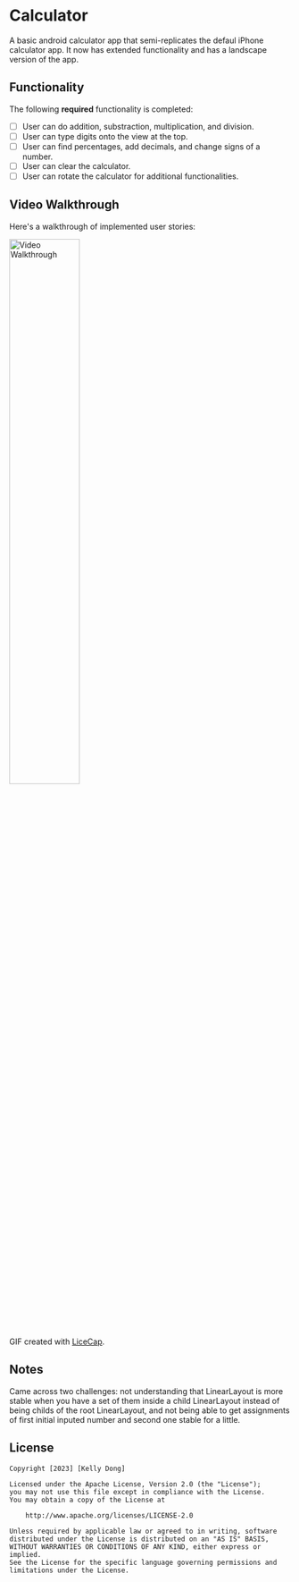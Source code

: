 # Calculator

A basic android calculator app that semi-replicates the defaul iPhone calculator app. It now has extended
functionality and has a landscape version of the app.

## Functionality 

The following **required** functionality is completed:

* [ ] User can do addition, substraction, multiplication, and division.
* [ ] User can type digits onto the view at the top.
* [ ] User can find percentages, add decimals, and change signs of a number.
* [ ] User can clear the calculator.
* [ ] User can rotate the calculator for additional functionalities.

## Video Walkthrough

Here's a walkthrough of implemented user stories:

<img src='walkthrough.gif' title='Video Walkthrough' width='50%' alt='Video Walkthrough' />

GIF created with [LiceCap](http://www.cockos.com/licecap/).

## Notes

Came across two challenges: not understanding that LinearLayout is more stable when you have a set of them inside a child LinearLayout instead of being childs of the root LinearLayout,
and not being able to get assignments of first initial inputed number and second one stable for a little.

## License

    Copyright [2023] [Kelly Dong]

    Licensed under the Apache License, Version 2.0 (the "License");
    you may not use this file except in compliance with the License.
    You may obtain a copy of the License at

        http://www.apache.org/licenses/LICENSE-2.0

    Unless required by applicable law or agreed to in writing, software
    distributed under the License is distributed on an "AS IS" BASIS,
    WITHOUT WARRANTIES OR CONDITIONS OF ANY KIND, either express or implied.
    See the License for the specific language governing permissions and
    limitations under the License.
